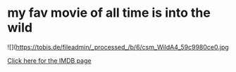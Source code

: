 # my fav movie of all time is into the wild

![](https://tobis.de/fileadmin/_processed_/b/6/csm_WildA4_59c9980ce0.jpg

[Click here for the IMDB page](https://www.imdb.com/title/tt0758758/)
